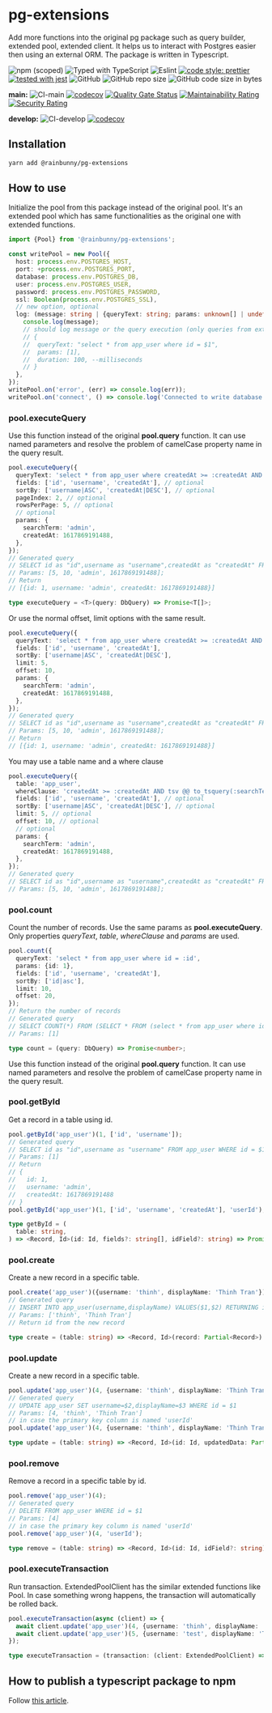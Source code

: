 # pg-extensions

Add more functions into the original pg package such as query builder, extended pool, extended client. It helps us to interact with Postgres easier then using an external ORM. The package is written in Typescript.

![npm (scoped)](https://img.shields.io/npm/v/@rainbunny/pg-extensions)
![Typed with TypeScript](https://flat.badgen.net/badge/icon/Typed?icon=typescript&label&labelColor=blue&color=555555)
![Eslint](https://badgen.net/badge/eslint/airbnb/ff5a5f?icon=airbnb)
[![code style: prettier](https://img.shields.io/badge/code_style-prettier-ff69b4.svg)](https://github.com/prettier/prettier)
[![tested with jest](https://img.shields.io/badge/tested_with-jest-99424f.svg)](https://github.com/facebook/jest)
![GitHub](https://img.shields.io/github/license/rainbunny/pg-extensions)
![GitHub repo size](https://img.shields.io/github/repo-size/rainbunny/pg-extensions)
![GitHub code size in bytes](https://img.shields.io/github/languages/code-size/rainbunny/pg-extensions)

**main:**
![CI-main](https://github.com/rainbunny/pg-extensions/workflows/CI-main/badge.svg)
[![codecov](https://codecov.io/gh/rainbunny/pg-extensions/branch/main/graph/badge.svg)](https://codecov.io/gh/rainbunny/pg-extensions)
[![Quality Gate Status](https://sonarcloud.io/api/project_badges/measure?project=rainbunny_pg-extensions&metric=alert_status)](https://sonarcloud.io/dashboard?id=rainbunny_pg-extensions)
[![Maintainability Rating](https://sonarcloud.io/api/project_badges/measure?project=rainbunny_pg-extensions&metric=sqale_rating)](https://sonarcloud.io/dashboard?id=rainbunny_pg-extensions)
[![Security Rating](https://sonarcloud.io/api/project_badges/measure?project=rainbunny_pg-extensions&metric=security_rating)](https://sonarcloud.io/dashboard?id=rainbunny_pg-extensions)

**develop:**
![CI-develop](https://github.com/rainbunny/pg-extensions/workflows/CI-develop/badge.svg?branch=develop)
[![codecov](https://codecov.io/gh/rainbunny/pg-extensions/branch/develop/graph/badge.svg)](https://codecov.io/gh/rainbunny/pg-extensions/branch/develop)

## Installation

```bash
yarn add @rainbunny/pg-extensions
```

## How to use

Initialize the pool from this package instead of the original pool. It's an extended pool which has same functionalities as the original one with extended functions.

```typescript
import {Pool} from '@rainbunny/pg-extensions';

const writePool = new Pool({
  host: process.env.POSTGRES_HOST,
  port: +process.env.POSTGRES_PORT,
  database: process.env.POSTGRES_DB,
  user: process.env.POSTGRES_USER,
  password: process.env.POSTGRES_PASSWORD,
  ssl: Boolean(process.env.POSTGRES_SSL),
  // new option, optional
  log: (message: string | {queryText: string; params: unknown[] | undefined; duration: number}) => {
    console.log(message);
    // should log message or the query execution (only queries from extended functions are logged):
    // {
    //  queryText: "select * from app_user where id = $1",
    //  params: [1],
    //  duration: 100, --milliseconds
    // }
  },
});
writePool.on('error', (err) => console.log(err));
writePool.on('connect', () => console.log('Connected to write database'));
```

### pool.executeQuery

Use this function instead of the original **pool.query** function. It can use named parameters and resolve the problem of camelCase property name in the query result.

```typescript
pool.executeQuery({
  queryText: 'select * from app_user where createdAt >= :createdAt AND tsv @@ to_tsquery(:searchTerm)',
  fields: ['id', 'username', 'createdAt'], // optional
  sortBy: ['username|ASC', 'createdAt|DESC'], // optional
  pageIndex: 2, // optional
  rowsPerPage: 5, // optional
  // optional
  params: {
    searchTerm: 'admin',
    createdAt: 1617869191488,
  },
});
// Generated query
// SELECT id as "id",username as "username",createdAt as "createdAt" FROM (select * from app_user where createdAt >= $4 AND tsv @@ to_tsquery($3)) AS T ORDER BY username ASC, createdAt DESC LIMIT $1 OFFSET $2
// Params: [5, 10, 'admin', 1617869191488];
// Return
// [{id: 1, username: 'admin', createdAt: 1617869191488}]

type executeQuery = <T>(query: DbQuery) => Promise<T[]>;
```

Or use the normal offset, limit options with the same result.

```typescript
pool.executeQuery({
  queryText: 'select * from app_user where createdAt >= :createdAt AND tsv @@ to_tsquery(:searchTerm)',
  fields: ['id', 'username', 'createdAt'],
  sortBy: ['username|ASC', 'createdAt|DESC'],
  limit: 5,
  offset: 10,
  params: {
    searchTerm: 'admin',
    createdAt: 1617869191488,
  },
});
// Generated query
// SELECT id as "id",username as "username",createdAt as "createdAt" FROM (select * from app_user where createdAt >= $4 AND tsv @@ to_tsquery($3)) AS T ORDER BY username ASC, createdAt DESC LIMIT $1 OFFSET $2
// Params: [5, 10, 'admin', 1617869191488];
// Return
// [{id: 1, username: 'admin', createdAt: 1617869191488}]
```

You may use a table name and a where clause

```typescript
pool.executeQuery({
  table: 'app_user',
  whereClause: 'createdAt >= :createdAt AND tsv @@ to_tsquery(:searchTerm)', // optional
  fields: ['id', 'username', 'createdAt'], // optional
  sortBy: ['username|ASC', 'createdAt|DESC'], // optional
  limit: 5, // optional
  offset: 10, // optional
  // optional
  params: {
    searchTerm: 'admin',
    createdAt: 1617869191488,
  },
});
// Generated query
// SELECT id as "id",username as "username",createdAt as "createdAt" FROM app_user WHERE createdAt >= $4 AND tsv @@ to_tsquery($3) ORDER BY username ASC, createdAt DESC LIMIT $1 OFFSET $2
// Params: [5, 10, 'admin', 1617869191488];
```

### pool.count

Count the number of records. Use the same params as **pool.executeQuery**. Only properties _queryText_, _table_, _whereClause_ and _params_ are used.

```typescript
pool.count({
  queryText: 'select * from app_user where id = :id',
  params: {id: 1},
  fields: ['id', 'username', 'createdAt'],
  sortBy: ['id|asc'],
  limit: 10,
  offset: 20,
});
// Return the number of records
// Generated query
// SELECT COUNT(*) FROM (SELECT * FROM (select * from app_user where id = $1) AS T) AS T
// Params: [1]

type count = (query: DbQuery) => Promise<number>;
```

Use this function instead of the original **pool.query** function. It can use named parameters and resolve the problem of camelCase property name in the query result.

### pool.getById

Get a record in a table using id.

```typescript
pool.getById('app_user')(1, ['id', 'username']);
// Generated query
// SELECT id as "id",username as "username" FROM app_user WHERE id = $1
// Params: [1]
// Return
// {
//   id: 1,
//   username: 'admin',
//   createdAt: 1617869191488
// }
pool.getById('app_user')(1, ['id', 'username', 'createdAt'], 'userId'); // in case the primary key column is named 'userId'

type getById = (
  table: string,
) => <Record, Id>(id: Id, fields?: string[], idField?: string) => Promise<Record | undefined>;
```

### pool.create

Create a new record in a specific table.

```typescript
pool.create('app_user')({username: 'thinh', displayName: 'Thinh Tran'});
// Generated query
// INSERT INTO app_user(username,displayName) VALUES($1,$2) RETURNING id
// Params: ['thinh', 'Thinh Tran']
// Return id from the new record

type create = (table: string) => <Record, Id>(record: Partial<Record>) => Promise<Id>;
```

### pool.update

Create a new record in a specific table.

```typescript
pool.update('app_user')(4, {username: 'thinh', displayName: 'Thinh Tran'});
// Generated query
// UPDATE app_user SET username=$2,displayName=$3 WHERE id = $1
// Params: [4, 'thinh', 'Thinh Tran']
// in case the primary key column is named 'userId'
pool.update('app_user')(4, {username: 'thinh', displayName: 'Thinh Tran'}, 'userId');

type update = (table: string) => <Record, Id>(id: Id, updatedData: Partial<Record>, idField?: string) => Promise<void>;
```

### pool.remove

Remove a record in a specific table by id.

```typescript
pool.remove('app_user')(4);
// Generated query
// DELETE FROM app_user WHERE id = $1
// Params: [4]
// in case the primary key column is named 'userId'
pool.remove('app_user')(4, 'userId');

type remove = (table: string) => <Record, Id>(id: Id, idField?: string) => Promise<void>;
```

### pool.executeTransaction

Run transaction. ExtendedPoolClient has the similar extended functions like Pool. In case something wrong happens, the transaction will automatically be rolled back.

```typescript
pool.executeTransaction(async (client) => {
  await client.update('app_user')(4, {username: 'thinh', displayName: 'Thinh Tran'});
  await client.update('app_user')(5, {username: 'test', displayName: 'Test'});
});

type executeTransaction = (transaction: (client: ExtendedPoolClient) => Promise<void>) => Promise<void>;
```

## How to publish a typescript package to npm

Follow [this article](https://itnext.io/step-by-step-building-and-publishing-an-npm-typescript-package-44fe7164964c).
